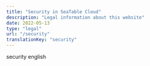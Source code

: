 ```yaml
---
title: "Security in SeaTable Cloud"
description: "Legal information about this website"
date: 2022-05-13
type: "legal"
url: "/security"
translationKey: "security"
---
```


security english
